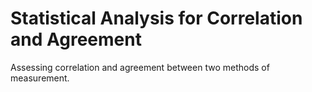 # Statistical Analysis for Correlation and Agreement

Assessing correlation and agreement between two methods of measurement.
